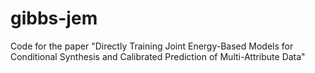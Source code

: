# gibbs-jem
Code for the paper "Directly Training Joint Energy-Based Models for Conditional Synthesis and Calibrated Prediction of Multi-Attribute Data"
